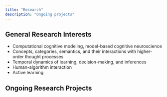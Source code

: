 ```yaml
---
title: "Research"
description: "Ongoing projects"
---
```


## General Research Interests
 * Computational cognitive modeling, model-based cognitive neuroscience
 * Concepts, categories, semantics, and their interactions with higher-order thought processes
 * Temporal dynamics of learning, decision-making, and inferences
 * Human-algorithm interaction
 * Active learning

## Ongoing Research Projects
